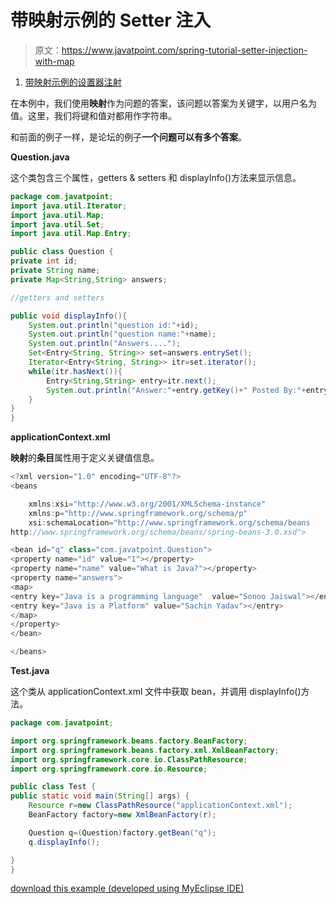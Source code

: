 # 带映射示例的 Setter 注入

> 原文：<https://www.javatpoint.com/spring-tutorial-setter-injection-with-map>

1.  [带映射示例的设置器注射](#)

在本例中，我们使用**映射**作为问题的答案，该问题以答案为关键字，以用户名为值。这里，我们将键和值对都用作字符串。

和前面的例子一样，是论坛的例子**一个问题可以有多个答案**。

**Question.java**

这个类包含三个属性，getters & setters 和 displayInfo()方法来显示信息。

```java
package com.javatpoint;
import java.util.Iterator;
import java.util.Map;
import java.util.Set;
import java.util.Map.Entry;

public class Question {
private int id;
private String name;
private Map<String,String> answers;

//getters and setters

public void displayInfo(){
	System.out.println("question id:"+id);
	System.out.println("question name:"+name);
	System.out.println("Answers....");
	Set<Entry<String, String>> set=answers.entrySet();
	Iterator<Entry<String, String>> itr=set.iterator();
	while(itr.hasNext()){
		Entry<String,String> entry=itr.next();
		System.out.println("Answer:"+entry.getKey()+" Posted By:"+entry.getValue());
	}
}
}

```

**applicationContext.xml**

**映射**的**条目**属性用于定义关键值信息。

```java
<?xml version="1.0" encoding="UTF-8"?>
<beans

	xmlns:xsi="http://www.w3.org/2001/XMLSchema-instance"
	xmlns:p="http://www.springframework.org/schema/p"
	xsi:schemaLocation="http://www.springframework.org/schema/beans 
http://www.springframework.org/schema/beans/spring-beans-3.0.xsd">

<bean id="q" class="com.javatpoint.Question">
<property name="id" value="1"></property>
<property name="name" value="What is Java?"></property>
<property name="answers">
<map>
<entry key="Java is a programming language"  value="Sonoo Jaiswal"></entry>
<entry key="Java is a Platform" value="Sachin Yadav"></entry>
</map>
</property>
</bean>

</beans>

```

**Test.java**

这个类从 applicationContext.xml 文件中获取 bean，并调用 displayInfo()方法。

```java
package com.javatpoint;

import org.springframework.beans.factory.BeanFactory;
import org.springframework.beans.factory.xml.XmlBeanFactory;
import org.springframework.core.io.ClassPathResource;
import org.springframework.core.io.Resource;

public class Test {
public static void main(String[] args) {
	Resource r=new ClassPathResource("applicationContext.xml");
	BeanFactory factory=new XmlBeanFactory(r);

	Question q=(Question)factory.getBean("q");
	q.displayInfo();

}
}

```

[download this example (developed using MyEclipse IDE)](https://static.javatpoint.com/src/sp/si5.zip)